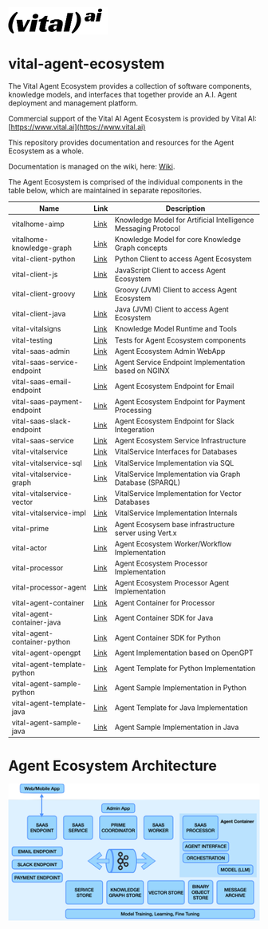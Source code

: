 <img src="assets/vital-logo-black.png" alt="Vital AI Logo" width="200">

# vital-agent-ecosystem

The Vital Agent Ecosystem provides a collection of software components, knowledge models, and interfaces that together provide an A.I. Agent deployment and management platform.

Commercial support of the Vital AI Agent Ecosystem is provided by Vital AI: [https://www.vital.ai](https://www.vital.ai)

This repository provides documentation and resources for the Agent Ecosystem as a whole.

Documentation is managed on the wiki, here: [Wiki](https://github.com/vital-ai/vital-agent-ecosystem/wiki).

The Agent Ecosystem is comprised of the individual components in the table below, which are maintained in separate repositories.

| Name                          | Link                                                           | Description              |
|-------------------------------|----------------------------------------------------------------|--------------------------|
| vitalhome-aimp                | [Link](https://github.com/vital-ai/vitalhome-aimp)              | Knowledge Model for Artificial Intelligence Messaging Protocol |
| vitalhome-knowledge-graph     | [Link](https://github.com/vital-ai/vitalhome-knowledge-graph)   | Knowledge Model for core Knowledge Graph concepts |
| vital-client-python           | [Link](https://github.com/vital-ai/vital-client-python)         | Python Client to access Agent Ecosystem |
| vital-client-js               | [Link](https://github.com/vital-ai/vital-client-js)             | JavaScript Client to access Agent Ecosystem |
| vital-client-groovy           | [Link](https://github.com/vital-ai/vital-client-groovy)         | Groovy (JVM) Client to access Agent Ecosystem |
| vital-client-java             | [Link](https://github.com/vital-ai/vital-client-java)           | Java (JVM) Client to access Agent Ecosystem |
| vital-vitalsigns              | [Link](https://github.com/vital-ai/vital-vitalsigns)            | Knowledge Model Runtime and Tools |
| vital-testing                 | [Link](https://github.com/vital-ai/vital-testing)               | Tests for Agent Ecosystem components |
| vital-saas-admin              | [Link](https://github.com/vital-ai/vital-saas-admin)            | Agent Ecosystem Admin WebApp |
| vital-saas-service-endpoint   | [Link](https://github.com/vital-ai/vital-saas-service-endpoint) | Agent Service Endpoint Implementation based on NGINX |
| vital-saas-email-endpoint     | [Link](https://github.com/vital-ai/vital-saas-email-endpoint)   | Agent Ecosystem Endpoint for Email |
| vital-saas-payment-endpoint   | [Link](https://github.com/vital-ai/vital-saas-payment-endpoint) | Agent Ecosystem Endpoint for Payment Processing |
| vital-saas-slack-endpoint     | [Link](https://github.com/vital-ai/vital-saas-slack-endpoint)   | Agent Ecosystem Endpoint for Slack Integeration |
| vital-saas-service            | [Link](https://github.com/vital-ai/vital-saas-service)          | Agent Ecosystem Service Infrastructure |
| vital-vitalservice            | [Link](https://github.com/vital-ai/vital-vitalservice)          | VitalService Interfaces for Databases |
| vital-vitalservice-sql        | [Link](https://github.com/vital-ai/vital-vitalservice-sql)      | VitalService Implementation via SQL |
| vital-vitalservice-graph      | [Link](https://github.com/vital-ai/vital-vitalservice-graph)    | VitalService Implementation via Graph Database (SPARQL) |
| vital-vitalservice-vector     | [Link](https://github.com/vital-ai/vital-vitalservice-vector)   | VitalService Implementation for Vector Databases |
| vital-vitalservice-impl       | [Link](https://github.com/vital-ai/vital-vitalservice-impl)     | VitalService Implementation Internals |
| vital-prime                   | [Link](https://github.com/vital-ai/vital-prime)                 | Agent Ecosysem base infrastructure server using Vert.x |
| vital-actor                   | [Link](https://github.com/vital-ai/vital-actor)                 | Agent Ecosystem Worker/Workflow Implementation |
| vital-processor               | [Link](https://github.com/vital-ai/vital-processor)             | Agent Ecosystem Processor Implementation |
| vital-processor-agent         | [Link](https://github.com/vital-ai/vital-processor-agent)       | Agent Ecosystem Processor Agent Implementation |
| vital-agent-container         | [Link](https://github.com/vital-ai/vital-agent-container)       | Agent Container for Processor |
| vital-agent-container-java    | [Link](https://github.com/vital-ai/vital-agent-container-java)  | Agent Container SDK for Java |
| vital-agent-container-python  | [Link](https://github.com/vital-ai/vital-agent-container-python)| Agent Container SDK for Python |
| vital-agent-opengpt           | [Link](https://github.com/vital-ai/vital-agent-opengpt)         | Agent Implementation based on OpenGPT |
| vital-agent-template-python   | [Link](https://github.com/vital-ai/vital-agent-template-python) | Agent Template for Python Implementation |
| vital-agent-sample-python     | [Link](https://github.com/vital-ai/vital-agent-sample-python)   | Agent Sample Implementation in Python |
| vital-agent-template-java     | [Link](https://github.com/vital-ai/vital-agent-template-java)   | Agent Template for Java Implementation |
| vital-agent-sample-java       | [Link](https://github.com/vital-ai/vital-agent-sample-java)     | Agent Sample Implementation in Java |

# Agent Ecosystem Architecture

<img src="assets/agent-ecosystem-arch.png" alt="Vital Agent Ecosystem Architecture">
